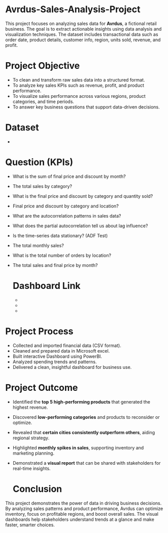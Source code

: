 # Avrdus-Sales-Analysis-Project
This project focuses on analyzing sales data for **Avrdus**, a fictional retail business. The goal is to extract actionable insights using data analysis and visualization techniques. The dataset includes transactional data such as order date, product details, customer info, region, units sold, revenue, and profit.

# Project Objective
- To clean and transform raw sales data into a structured format.
- To analyze key sales KPIs such as revenue, profit, and product performance.
- To visualize sales performance across various regions, product categories, and time periods.
- To answer key business questions that support data-driven decisions.

# Dataset
- 

# Question (KPIs)
- What is the sum of final price and discount by month?
- The total sales by category?
- What is the final price and discount by category and quantity sold?
- Final price and discount by category and location?
- What are the autocorrelation patterns in sales data?
- What does the partial autocorrelation tell us about lag influence?
- Is the time-series data stationary? (ADF Test)
- The total monthly sales?
- What is the total number of orders by location?
- The total sales and final price by month?

  # Dashboard Link
  -
  -
  -

  

# Project Process
- Collected and imported financial data (CSV format).
- Cleaned and prepared data in Microsoft excel.
- Built interactive Dashboard using PowerBI.
- Analyzed spending trends and patterns.
- Delivered a clean, insightful dashboard for business use.

# Project Outcome
- Identified the **top 5 high-performing products** that generated the highest revenue.
- Discovered **low-performing categories** and products to reconsider or optimize.
- Revealed that **certain cities consistently outperform others**, aiding regional strategy.
- Highlighted **monthly spikes in sales**, supporting inventory and marketing planning.
- Demonstrated a **visual report** that can be shared with stakeholders for real-time insights.

  # Conclusion
This project demonstrates the power of data in driving business decisions. By analyzing sales patterns and product performance, Avrdus can optimize inventory, focus on profitable regions, and boost overall sales. The visual dashboards help stakeholders understand trends at a glance and make faster, smarter choices.
